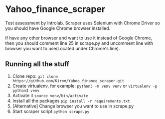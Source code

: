 # Yahoo_finance_scraper
Test assessment by Introlab.
Scraper uses Selenium with Chrome Driver so you should have Google Chrome browser installed.

If have any other browser and want to use it instead of Google Chrome, then you should comment line 25 in scrape.py and uncomment line with browser you want to use(Located under Chrome's line).
## Running all the stuff
1. Clone repo: `git clone https://github.com/Kirom/Yahoo_finance_scraper.git`
2. Create virtualenv, for example: `python3 -m venv venv` or `virtualenv -p python3 venv`
3. Activate it `source venv/bin/activate`
4. Install all the packages `pip install -r requirements.txt`
5. [Alternative] Change browser you want to use in scrape.py
6. Start scraper script `python scrape.py`
